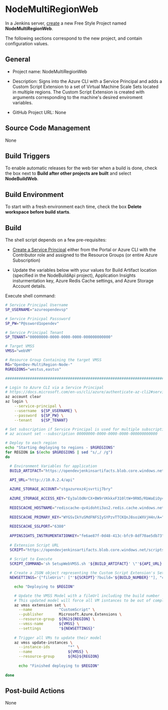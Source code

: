 # NodeMultiRegionWeb

In a Jenkins server, [create](https://wiki.jenkins-ci.org/display/JENKINS/Building+a+software+project#Buildingasoftwareproject-Settinguptheproject) a new Free Style Project named **NodeMultiRegionWeb**. 

The following sections correspond to the new project, and contain configuration values.

## General

* Project name: NodeMultiRegionWeb

* Description: Signs into the Azure CLI with a Service Principal and adds a Custom Script Extension to a set of Virtual Machine Scale Sets located in multiple regions. The Custom Script Extension is created with arguments corresponding to the machine's desired enviroment variables.

* GitHub Project URL: None

## Source Code Management

None

## Build Triggers

To enable automatic releases for the web tier when a build is done, check the box next to **Build after other projects are built** and select **NodeBuildWeb**.

## Build Environment

To start with a fresh environment each time, check the box **Delete workspace before build starts**.

## Build

The shell script depends on a few pre-requisites:

* [Create a Service Principal](https://docs.microsoft.com/en-us/cli/azure/create-an-azure-service-principal-azure-cli) either from the Portal or Azure CLI with the Contributor role and assigned to the Resource Groups (or entire Azure Subscription)

* Update the variables below with your values for Build Artifact location (specified in the NodeBuildApi project), Application Insights insturmentation key, Azure Redis Cache settings, and Azure Storage Account details.

Execute shell command:

```sh
# Service Principal Username
SP_USERNAME="azureopendevsp"

# Service Prinicpal Passsword
SP_PW="P@ssword1opendev"

# Service Principal Tenant
SP_TENANT="00000000-0000-0000-0000-000000000000"

# Target VMSS
VMSS="webVM"

# Resource Group Containing the target VMSS
RG="OpenDev-MultiRegion-Node-"
RGREGIONS="westus,eastus"

####################################################################################

# Login to Azure CLI via a Service Principal
# https://docs.microsoft.com/en-us/cli/azure/authenticate-az-cli2#service-principal
az account clear
az login \
	--service-principal \
    --username 	${SP_USERNAME} \
    --password 	${SP_PW} \
    --tenant 	${SP_TENANT}

# Set subscription if Service Principal is used for multiple subscriptions
# az account set --subscription 00000000-0000-0000-0000-000000000000

# Deploy to each region
echo "Starting deploying to regions - $RGREGIONS"
for REGION in $(echo $RGREGIONS | sed "s/,/ /g")
do

  # Environment Variables for application
  BUILD_ARTIFACT="https://opendevjenkinsartifacts.blob.core.windows.net/nodebuildweb/archive.zip"

  API_URL="http://10.0.2.4/api"
  
  AZURE_STORAGE_ACCOUNT="stgazurexz4jsvrtij7bry"
  
  AZURE_STORAGE_ACCESS_KEY="Ey3alOdNrCX+BW9rVKkkxF310ltW+9RN5/RbWaEiOy4eUXuf7ujL3P8WGeg5VBfT9hwWlYXV5MvqiH57aY87yg=="
  
  REDISCACHE_HOSTNAME="rediscache-qv4idohti3as2.redis.cache.windows.net"
  
  REDISCACHE_PRIMARY_KEY="WYGSvIkYuSMdFNFSIySYPzvTTCKQnJ8soiWXVjH4n/A="
  
  REDISCACHE_SSLPORT="6380"
  
  APPINSIGHTS_INSTRUMENTATIONKEY="fe6ae87f-0d48-413c-bfc9-8df70ae5db73"
  
  # Extension Script URL
  SCRIPT="https://opendevjenkinsartifacts.blob.core.windows.net/scripts/setup/Extensions/node/SetupWebVMSS.sh"
  
  # Script to Execute
  SCRIPT_COMMAND='sh SetupWebVMSS.sh '${BUILD_ARTIFACT}' \"'${API_URL}'\" \"'${AZURE_STORAGE_ACCOUNT}'\" \"'${AZURE_STORAGE_ACCESS_KEY}'\" \"'${REDISCACHE_HOSTNAME}'\" \"'${REDISCACHE_PRIMARY_KEY}'\" \"'${REDISCACHE_SSLPORT}'\" \"'${APPINSIGHTS_INSTRUMENTATIONKEY}'\" \"'${REGION}'\"'

  # Create a JSON object representing the Custom Script Extension's Settings
  NEWSETTINGS='{"fileUris": ["'${SCRIPT}'?build='${BUILD_NUMBER}'"], "commandToExecute": "'${SCRIPT_COMMAND}'"}'

	echo "Deploying to $REGION"

  	# Update the VMSS Model with a fileUrl including the build number
  	# This updated model will force all VM isntances to be out of compliance
  	az vmss extension set \
      --name            "CustomScript" \
      --publisher       Microsoft.Azure.Extensions \
      --resource-group  ${RG}${REGION} \
      --vmss-name       ${VMSS} \
      --settings        "${NEWSETTINGS}"
  
    # Trigger all VMs to update their model
    az vmss update-instances \
      --instance-ids 		"*" \
      --name 				${VMSS} \
      --resource-group 	    ${RG}${REGION}
      
      echo "Finished deploying to $REGION"
    
done
```

## Post-build Actions

None

